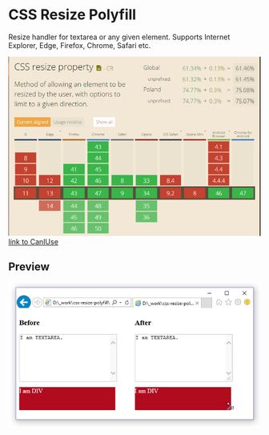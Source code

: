 CSS Resize Polyfill
========
Resize handler for textarea or any given element.
Supports Internet Explorer, Edge, Firefox, Chrome, Safari etc.

![Browser support](/assets-demo/browser-support.png)
[link to CanIUse](http://caniuse.com/#search=resize)


Preview
---
![Edge Preview](/assets-demo/before-after.png)
